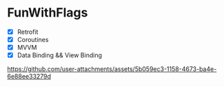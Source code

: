 # FunWithFlags

* [X] Retrofit
* [X] Coroutines
* [X] MVVM
* [X] Data Binding && View Binding

https://github.com/user-attachments/assets/5b059ec3-1158-4673-ba4e-6e88ee33279d
